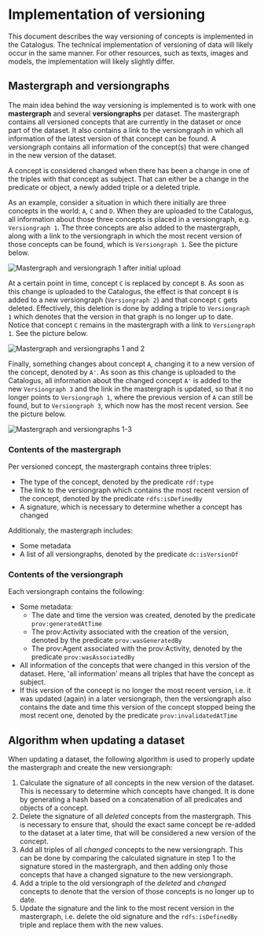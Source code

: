 # Implementation of versioning
This document describes the way versioning of concepts is implemented in the Catalogus. The technical implementation of versioning of data will likely occur in the same manner. For other resources, such as texts, images and models, the implementation will likely slightly differ.

## Mastergraph and versiongraphs
The main idea behind the way versioning is implemented is to work with one **mastergraph** and several **versiongraphs** per dataset. The mastergraph contains all versioned concepts that are currently in the dataset or once part of the dataset. It also contains a link to the versiongraph in which all information of the latest version of that concept can be found. A versiongraph contains all information of the concept(s) that were changed in the new version of the dataset.

A concept is considered changed when there has been a change in one of the triples with that concept as subject. That can either be a change in the predicate or object, a newly added triple or a deleted triple.

As an example, consider a situation in which there initially are three concepts in the world: `A`, `C` and `D`. When they are uploaded to the Catalogus, all information about those three concepts is placed in a versiongraph, e.g. `Versiongraph 1`. The three concepts are also added to the mastergraph, along with a link to the versiongraph in which the most recent version of those concepts can be found, which is `Versiongraph 1`. See the picture below.

![Mastergraph and versiongraph 1 after initial upload](https://github.com/bp4mc2/bp4mc2/blob/master/doc/images/mv1.png)

At a certain point in time, concept `C` is replaced by concept `B`. As soon as this change is uploaded to the Catalogus, the effect is that concept `B` is added to a new versiongraph (`Versiongraph 2`) and that concept `C` gets deleted. Effectively, this deletion is done by adding a triple to `Versiongraph 1` which denotes that the version in that graph is no longer up to date. Notice that concept `C` remains in the mastergraph with a link to `Versiongraph 1`. See the picture below.

![Mastergraph and versiongraphs 1 and 2](https://github.com/bp4mc2/bp4mc2/blob/master/doc/images/mv2.png)

Finally, something changes about concept `A`, changing it to a new version of the concept, denoted by `A'`. As soon as this change is uploaded to the Catalogus, all information about the changed concept `A'` is added to the new `Versiongraph 3` and the link in the mastergraph is updated, so that it no longer points to `Versiongraph 1`, where the previous version of `A` can still be found, but to `Versiongraph 3`, which now has the most recent version. See the picture below.

![Mastergraph and versiongraphs 1-3](https://github.com/bp4mc2/bp4mc2/blob/master/doc/images/mv3.png)

### Contents of the mastergraph
Per versioned concept, the mastergraph contains three triples:
- The type of the concept, denoted by the predicate `rdf:type`
- The link to the versiongraph which contains the most recent version of the concept, denoted by the predicate `rdfs:isDefinedBy`
- A signature, which is necessary to determine whether a concept has changed

Additionaly, the mastergraph includes:
- Some metadata
- A list of all versiongraphs, denoted by the predicate `dc:isVersionOf`

### Contents of the versiongraph
Each versiongraph contains the following:
- Some metadata:
  - The date and time the version was created, denoted by the predicate `prov:generatedAtTime`
  - The prov:Activity associated with the creation of the version, denoted by the predicate `prov:wasGeneratedBy`
  - The prov:Agent associated with the prov:Activity, denoted by the predicate `prov:wasAssociatedBy`
- All information of the concepts that were changed in this version of the dataset. Here, 'all information' means all triples that have the concept as subject.
- If this version of the concept is no longer the most recent version, i.e. it was updated (again) in a later versiongraph, then the versiongraph also contains the date and time this version of the concept stopped being the most recent one, denoted by the predicate `prov:invalidatedAtTime`

## Algorithm when updating a dataset
When updating a dataset, the following algorithm is used to properly update the mastergraph and create the new versiongraph:

1. Calculate the signature of all concepts in the new version of the dataset. This is necessary to determine which concepts have changed. It is done by generating a hash based on a concatenation of all predicates and objects of a concept.
2. Delete the signature of all *deleted* concepts from the mastergraph. This is necessary to ensure that, should the exact same concept be re-added to the dataset at a later time, that will be considered a new version of the concept.
3. Add all triples of all *changed* concepts to the new versiongraph. This can be done by comparing the calculated signature in step 1 to the signature stored in the mastergraph, and then adding only those concepts that have a changed signature to the new versiongraph.
4. Add a triple to the old versiongraph of the *deleted* and *changed* concepts to denote that the version of those concepts is no longer up to date.
5. Update the signature and the link to the most recent version in the mastergraph, i.e. delete the old signature and the `rdfs:isDefinedBy` triple and replace them with the new values.
